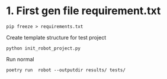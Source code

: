 # 1. First gen file requirement.txt

```
pip freeze > requirements.txt
```

Create template structure for test project

```
python init_robot_project.py
````

Run normal

```
poetry run  robot --outputdir results/ tests/

```
